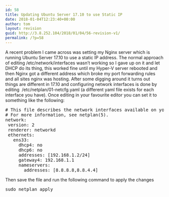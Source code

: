 ```yaml
---
id: 58
title: Updating Ubuntu Server 17.10 to use Static IP
date: 2018-01-04T12:23:40+00:00
author: tom
layout: revision
guid: http://3.8.252.104/2018/01/04/56-revision-v1/
permalink: /?p=58
---
```

A recent problem I came across was setting my Nginx server which is running Ubuntu Server 17.10 to use a static IP address. The normal approach of editing /etc/network/interfaces wasn&#8217;t working so I gave up on it and let DHCP do its thing, this worked fine until my Hyper-V server rebooted and then Nginx got a different address which broke my port forwarding rules and all sites nginx was hosting. After some digging around it turns out things are different in 17.10 and configuring network interfaces is done by editing  /etc/netplan/01-netcfg.yaml (a different yaml file exists for each interface you have). Once editing in your favourite editor you can set it to something like the following:

<pre># This file describes the network interfaces available on your system
# For more information, see netplan(5).
network:
 version: 2
 renderer: networkd
 ethernets:
   ens33:
     dhcp4: no
     dhcp6: no
     addresses: [192.168.1.2/24]
     gateway4: 192.168.1.1
     nameservers:
       addresses: [8.8.8.8,8.8.4.4]</pre>

Then save the file and run the following command to apply the changes

<pre>sudo netplan apply</pre>

&nbsp;